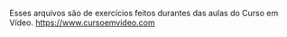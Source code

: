 Esses arquivos são de exercícios feitos durantes das aulas do Curso em Vídeo.
https://www.cursoemvideo.com
